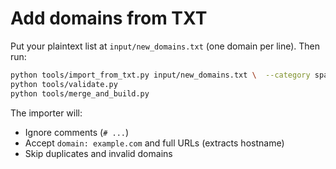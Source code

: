 # Add domains from TXT

Put your plaintext list at `input/new_domains.txt` (one domain per line). Then run:

```bash
python tools/import_from_txt.py input/new_domains.txt \  --category spam \  --source community \  --evidence "Community report" \  --first-seen 2025-09-13
python tools/validate.py
python tools/merge_and_build.py
```

The importer will:
- Ignore comments (`# ...`)
- Accept `domain: example.com` and full URLs (extracts hostname)
- Skip duplicates and invalid domains
